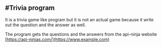#Trivia program
---
It is a trivia game like program but it is not an actual game because it write out the question and the answer as well.

The program gets the questions and the answers from the api-ninja website
[https://api-ninjas.com/](https://www.example.com)